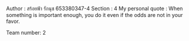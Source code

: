 Author : สร้อยฟ้า รักนุช 653380347-4
Section : 4
My personal quote : When something is important enough, you do it even if the odds are not in your favor.

Team number: 2